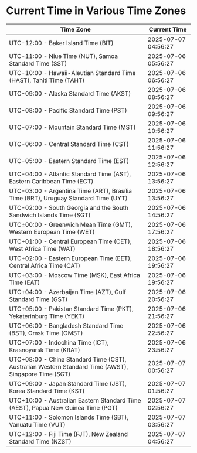 # Current Time in Various Time Zones

| Time Zone | Current Time |
|-----------|--------------|
| UTC-12:00 - Baker Island Time (BIT) | 2025-07-07 04:56:27 |
| UTC-11:00 - Niue Time (NUT), Samoa Standard Time (SST) | 2025-07-06 05:56:27 |
| UTC-10:00 - Hawaii-Aleutian Standard Time (HAST), Tahiti Time (TAHT) | 2025-07-06 06:56:27 |
| UTC-09:00 - Alaska Standard Time (AKST) | 2025-07-06 08:56:27 |
| UTC-08:00 - Pacific Standard Time (PST) | 2025-07-06 09:56:27 |
| UTC-07:00 - Mountain Standard Time (MST) | 2025-07-06 10:56:27 |
| UTC-06:00 - Central Standard Time (CST) | 2025-07-06 11:56:27 |
| UTC-05:00 - Eastern Standard Time (EST) | 2025-07-06 12:56:27 |
| UTC-04:00 - Atlantic Standard Time (AST), Eastern Caribbean Time (ECT) | 2025-07-06 13:56:27 |
| UTC-03:00 - Argentina Time (ART), Brasília Time (BRT), Uruguay Standard Time (UYT) | 2025-07-06 13:56:27 |
| UTC-02:00 - South Georgia and the South Sandwich Islands Time (SGT) | 2025-07-06 14:56:27 |
| UTC±00:00 - Greenwich Mean Time (GMT), Western European Time (WET) | 2025-07-06 17:56:27 |
| UTC+01:00 - Central European Time (CET), West Africa Time (WAT) | 2025-07-06 18:56:27 |
| UTC+02:00 - Eastern European Time (EET), Central Africa Time (CAT) | 2025-07-06 19:56:27 |
| UTC+03:00 - Moscow Time (MSK), East Africa Time (EAT) | 2025-07-06 19:56:27 |
| UTC+04:00 - Azerbaijan Time (AZT), Gulf Standard Time (GST) | 2025-07-06 20:56:27 |
| UTC+05:00 - Pakistan Standard Time (PKT), Yekaterinburg Time (YEKT) | 2025-07-06 21:56:27 |
| UTC+06:00 - Bangladesh Standard Time (BST), Omsk Time (OMST) | 2025-07-06 22:56:27 |
| UTC+07:00 - Indochina Time (ICT), Krasnoyarsk Time (KRAT) | 2025-07-06 23:56:27 |
| UTC+08:00 - China Standard Time (CST), Australian Western Standard Time (AWST), Singapore Time (SGT) | 2025-07-07 00:56:27 |
| UTC+09:00 - Japan Standard Time (JST), Korea Standard Time (KST) | 2025-07-07 01:56:27 |
| UTC+10:00 - Australian Eastern Standard Time (AEST), Papua New Guinea Time (PGT) | 2025-07-07 02:56:27 |
| UTC+11:00 - Solomon Islands Time (SBT), Vanuatu Time (VUT) | 2025-07-07 03:56:27 |
| UTC+12:00 - Fiji Time (FJT), New Zealand Standard Time (NZST) | 2025-07-07 04:56:27 |
